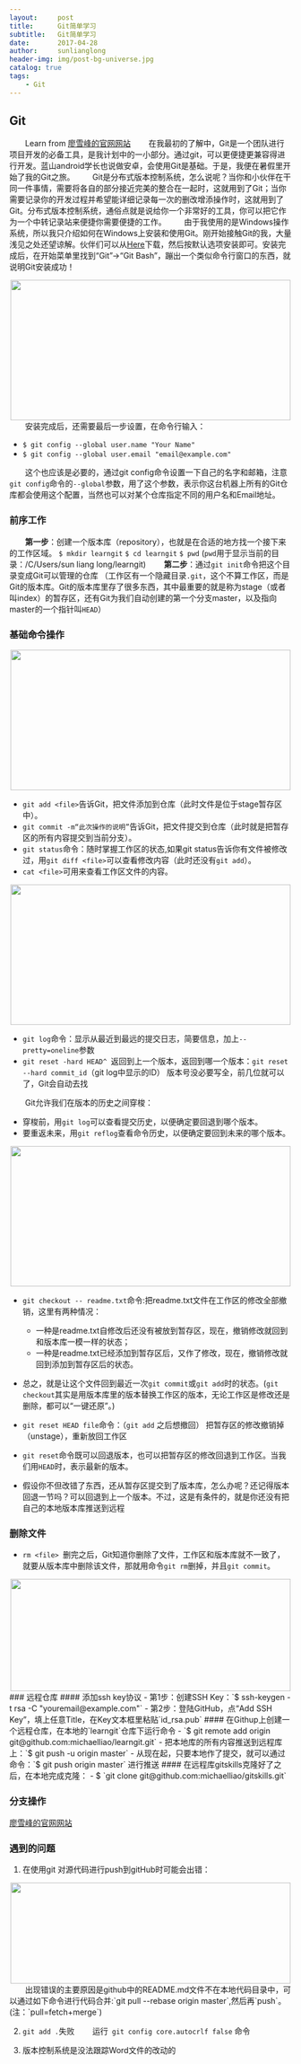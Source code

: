 ```yaml
---
layout:     post
title:      Git简单学习
subtitle:   Git简单学习
date:       2017-04-28
author:     sunlianglong
header-img: img/post-bg-universe.jpg
catalog: true
tags:
    - Git
---
```



## Git
　　Learn from [廖雪峰的官网网站](http://www.liaoxuefeng.com/wiki/0013739516305929606dd18361248578c67b8067c8c017b000 "廖雪峰的官网网站")
　　在我最初的了解中，Git是一个团队进行项目开发的必备工具，是我计划中的一小部分。通过git，可以更便捷更兼容得进行开发。蓝山android学长也说做安卓，会使用Git是基础。于是，我便在暑假里开始了我的Git之旅。
　　Git是分布式版本控制系统，怎么说呢？当你和小伙伴在干同一件事情，需要将各自的部分接近完美的整合在一起时，这就用到了Git；当你需要记录你的开发过程并希望能详细记录每一次的删改增添操作时，这就用到了Git。分布式版本控制系统，通俗点就是说给你一个非常好的工具，你可以把它作为一个中转记录站来便捷你需要便捷的工作。
　　由于我使用的是Windows操作系统，所以我只介绍如何在Windows上安装和使用Git。刚开始接触Git的我，大量浅见之处还望谅解。伙伴们可以从[Here](https://git-for-windows.github.io "Here")下载，然后按默认选项安装即可。安装完成后，在开始菜单里找到“Git”->“Git Bash”，蹦出一个类似命令行窗口的东西，就说明Git安装成功！
<center>
<img src=" http://myblog-1253290602.file.myqcloud.com/android/andriod-10.png" width = "500" height = "250"/>
</center>
　　安装完成后，还需要最后一步设置，在命令行输入：

- `$ git config --global user.name "Your Name"`
- `$ git config --global user.email "email@example.com"`

　　这个也应该是必要的，通过git config命令设置一下自己的名字和邮箱，注意`git config`命令的`--global`参数，用了这个参数，表示你这台机器上所有的Git仓库都会使用这个配置，当然也可以对某个仓库指定不同的用户名和Email地址。
### 前序工作
　　**第一步**：创建一个版本库（repository），也就是在合适的地方找一个接下来的工作区域。
`$ mkdir learngit`
`$ cd learngit`
`$ pwd` (`pwd`用于显示当前的目录：/C/Users/sun liang long/learngit)
　　**第二步**：通过`git init`命令把这个目录变成Git可以管理的仓库 （工作区有一个隐藏目录`.git`，这个不算工作区，而是Git的版本库。Git的版本库里存了很多东西，其中最重要的就是称为stage（或者叫index）的暂存区，还有Git为我们自动创建的第一个分支master，以及指向master的一个指针叫`HEAD`）
### 基础命令操作
<center>
<img src=" http://myblog-1253290602.file.myqcloud.com/android/android-11.png" width = "500" height = "250"/>
</center>

- `git add <file>`告诉Git，把文件添加到仓库（此时文件是位于stage暂存区中）。
- `git commit -m“此次操作的说明”`告诉Git，把文件提交到仓库（此时就是把暂存区的所有内容提交到当前分支）。
- `git status`命令：随时掌握工作区的状态,如果git status告诉你有文件被修改过，用`git diff <file>`可以查看修改内容（此时还没有`git add`）。
- `cat <file>`可用来查看工作区文件的内容。
<center>
<img src=" http://myblog-1253290602.file.myqcloud.com/android/android-12.png" width = "500" height = "250"/>
</center>

- `git log`命令：显示从最近到最远的提交日志，简要信息，加上`--pretty=oneline`参数
- `git reset -hard HEAD^ `返回到上一个版本，返回到哪一个版本：`git reset --hard commit_id`（git log中显示的ID） 版本号没必要写全，前几位就可以了，Git会自动去找

　　Git允许我们在版本的历史之间穿梭：

- 穿梭前，用`git log`可以查看提交历史，以便确定要回退到哪个版本。
- 要重返未来，用`git reflog`查看命令历史，以便确定要回到未来的哪个版本。
<center>
<img src=" http://myblog-1253290602.file.myqcloud.com/android/android-13.png" width = "500" height = "250"/>
</center>

- `git checkout -- readme.txt`命令:把readme.txt文件在工作区的修改全部撤销，这里有两种情况：
	- 一种是readme.txt自修改后还没有被放到暂存区，现在，撤销修改就回到和版本库一模一样的状态；
	- 一种是readme.txt已经添加到暂存区后，又作了修改，现在，撤销修改就回到添加到暂存区后的状态。

- 总之，就是让这个文件回到最近一次`git commit`或`git add`时的状态。(`git checkout`其实是用版本库里的版本替换工作区的版本，无论工作区是修改还是删除，都可以“一键还原”。)
- `git reset HEAD file`命令：（`git add` 之后想撤回） 把暂存区的修改撤销掉（unstage），重新放回工作区
- `git reset`命令既可以回退版本，也可以把暂存区的修改回退到工作区。当我们用`HEAD`时，表示最新的版本。
- 假设你不但改错了东西，还从暂存区提交到了版本库，怎么办呢？还记得版本回退一节吗？可以回退到上一个版本。不过，这是有条件的，就是你还没有把自己的本地版本库推送到远程

### 删除文件
- `rm <file> `删完之后，Git知道你删除了文件，工作区和版本库就不一致了，就要从版本库中删除该文件，那就用命令`git rm`删掉，并且`git commit`。
<center>
<img src=" http://myblog-1253290602.file.myqcloud.com/android/android-14.png" width = "500" height = "200"/>
</center>
### 远程仓库
#### 添加ssh key协议
- 第1步：创建SSH Key：`$ ssh-keygen -t rsa -C "youremail@example.com"`
- 第2步：登陆GitHub，点“Add SSH Key”，填上任意Title，在Key文本框里粘贴`id_rsa.pub`
#### 在Githup上创建一个远程仓库，在本地的`learngit`仓库下运行命令
- `$ git remote add origin git@github.com:michaelliao/learngit.git`
- 把本地库的所有内容推送到远程库上：`$ git push -u origin master`
- 从现在起，只要本地作了提交，就可以通过命令：`$ git push origin master` 进行推送
#### 在远程库gitskills克隆好了之后，在本地完成克隆：
- $ `git clone git@github.com:michaelliao/gitskills.git`

### 分支操作
[廖雪峰的官网网站](http://www.liaoxuefeng.com/wiki/0013739516305929606dd18361248578c67b8067c8c017b000 "廖雪峰的官网网站")
### 遇到的问题

1. 在使用git 对源代码进行push到gitHub时可能会出错：
<center>
<img src=" http://myblog-1253290602.file.myqcloud.com/android/android-15.png" width = "500" height = "180"/>
</center>
　　出现错误的主要原因是github中的README.md文件不在本地代码目录中，可以通过如下命令进行代码合并:`git pull --rebase origin master`,然后再`push`。(注：`pull=fetch+merge`)

2. `git add .`失败
　　运行` git config core.autocrlf false` 命令

3. 版本控制系统是没法跟踪Word文件的改动的